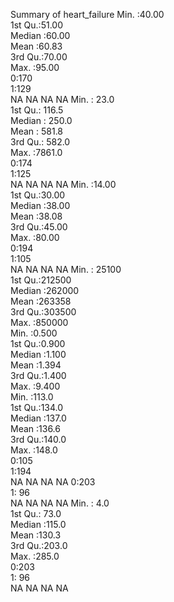 Summary of heart_failure
Min.   :40.00  
1st Qu.:51.00  
Median :60.00  
Mean   :60.83  
3rd Qu.:70.00  
Max.   :95.00  
0:170  
1:129  
NA
NA
NA
NA
Min.   :  23.0  
1st Qu.: 116.5  
Median : 250.0  
Mean   : 581.8  
3rd Qu.: 582.0  
Max.   :7861.0  
0:174  
1:125  
NA
NA
NA
NA
Min.   :14.00  
1st Qu.:30.00  
Median :38.00  
Mean   :38.08  
3rd Qu.:45.00  
Max.   :80.00  
0:194  
1:105  
NA
NA
NA
NA
Min.   : 25100  
1st Qu.:212500  
Median :262000  
Mean   :263358  
3rd Qu.:303500  
Max.   :850000  
Min.   :0.500  
1st Qu.:0.900  
Median :1.100  
Mean   :1.394  
3rd Qu.:1.400  
Max.   :9.400  
Min.   :113.0  
1st Qu.:134.0  
Median :137.0  
Mean   :136.6  
3rd Qu.:140.0  
Max.   :148.0  
0:105  
1:194  
NA
NA
NA
NA
0:203  
1: 96  
NA
NA
NA
NA
Min.   :  4.0  
1st Qu.: 73.0  
Median :115.0  
Mean   :130.3  
3rd Qu.:203.0  
Max.   :285.0  
0:203  
1: 96  
NA
NA
NA
NA
